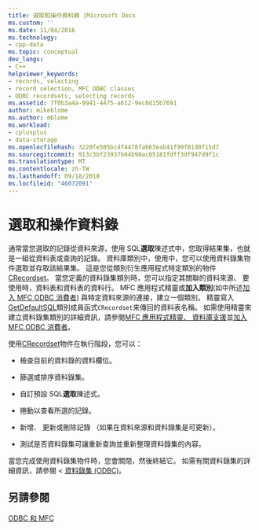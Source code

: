 ```yaml
---
title: 選取和操作資料錄 |Microsoft Docs
ms.custom: ''
ms.date: 11/04/2016
ms.technology:
- cpp-data
ms.topic: conceptual
dev_langs:
- C++
helpviewer_keywords:
- records, selecting
- record selection, MFC ODBC classes
- ODBC recordsets, selecting records
ms.assetid: 7f0b3a4a-9941-4475-a612-9ec8d15b7691
author: mikeblome
ms.author: mblome
ms.workload:
- cplusplus
- data-storage
ms.openlocfilehash: 3220fe505bc4f4478fa663eab41f99f01d0f15d7
ms.sourcegitcommit: 913c3bf23937b64b90ac05181fdff3df947d9f1c
ms.translationtype: MT
ms.contentlocale: zh-TW
ms.lasthandoff: 09/18/2018
ms.locfileid: "46072091"
---
```

# <a name="selecting-and-manipulating-records"></a>選取和操作資料錄

通常當您選取的記錄從資料來源，使用 SQL**選取**陳述式中，您取得結果集，也就是一組從資料表或查詢的記錄。 資料庫類別中，使用中，您可以使用資料錄集物件選取並存取該結果集。 這是您從類別衍生應用程式特定類別的物件[CRecordset](../../mfc/reference/crecordset-class.md)。 當您定義的資料錄集類別時，您可以指定其關聯的資料來源、 要使用時，資料表和資料表的資料行。 MFC 應用程式精靈或**加入類別**(如中所述[加入 MFC ODBC 消費者](../../mfc/reference/adding-an-mfc-odbc-consumer.md)) 與特定資料來源的連接，建立一個類別。 精靈寫入[GetDefaultSQL](../../mfc/reference/crecordset-class.md#getdefaultsql)類別成員函式`CRecordset`来傳回的資料表名稱。 如需使用精靈來建立資料錄集類別的詳細資訊，請參閱[MFC 應用程式精靈、 資料庫支援](../../mfc/reference/database-support-mfc-application-wizard.md)並[加入 MFC ODBC 消費者](../../mfc/reference/adding-an-mfc-odbc-consumer.md)。  
  
使用[CRecordset](../../mfc/reference/crecordset-class.md)物件在執行階段，您可以：  
  
- 檢查目前的資料錄的資料欄位。  
  
- 篩選或排序資料錄集。  
  
- 自訂預設 SQL**選取**陳述式。  
  
- 捲動以查看所選的記錄。  
  
- 新增、 更新或刪除記錄 （如果在資料來源和資料錄集是可更新）。  
  
- 測試是否資料錄集可讓重新查詢並重新整理資料錄集的內容。  
  
當您完成使用資料錄集物件時，您會關閉，然後終結它。 如需有關資料錄集的詳細資訊，請參閱 <<c0> [ 資料錄集 (ODBC)](../../data/odbc/recordset-odbc.md)。  
  
## <a name="see-also"></a>另請參閱  

[ODBC 和 MFC](../../data/odbc/odbc-and-mfc.md)